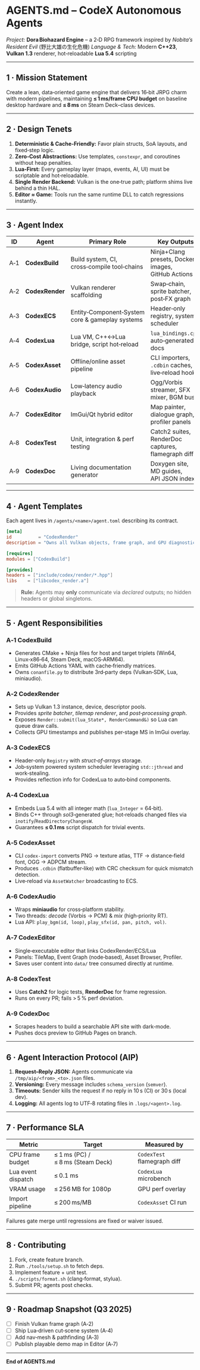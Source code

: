 # AGENTS.md – CodeX Autonomous Agents

*Project:* **Dora Biohazard Engine** – a 2‑D RPG framework inspired by *Nobita’s Resident Evil* (野比大雄の生化危機)
*Language & Tech:* Modern **C++23**, **Vulkan 1.3** renderer, hot‑reloadable **Lua 5.4** scripting

---

## 1 · Mission Statement

Create a lean, data‑oriented game engine that delivers 16‑bit JRPG charm with modern pipelines, maintaining **≤ 1 ms/frame CPU budget** on baseline desktop hardware and **≤ 8 ms** on Steam Deck–class devices.

---

## 2 · Design Tenets

1. **Deterministic & Cache‑Friendly:** Favor plain structs, SoA layouts, and fixed‑step logic.
2. **Zero‑Cost Abstractions:** Use templates, `constexpr`, and coroutines without heap penalties.
3. **Lua‑First:** Every gameplay layer (maps, events, AI, UI) must be scriptable and hot‑reloadable.
4. **Single Render Backend:** Vulkan is the one‑true path; platform shims live behind a thin HAL.
5. **Editor ≈ Game:** Tools run the same runtime DLL to catch regressions instantly.

---

## 3 · Agent Index

| ID  | Agent           | Primary Role                                    | Key Outputs                                        |
| --- | --------------- | ----------------------------------------------- | -------------------------------------------------- |
| A‑1 | **CodexBuild**  | Build system, CI, cross‑compile tool‑chains     | Ninja+Clang presets, Docker images, GitHub Actions |
| A‑2 | **CodexRender** | Vulkan renderer scaffolding                     | Swap‑chain, sprite batcher, post‑FX graph          |
| A‑3 | **CodexECS**    | Entity‑Component‑System core & gameplay systems | Header‑only registry, system scheduler             |
| A‑4 | **CodexLua**    | Lua VM, C++↔Lua bridge, script hot‑reload       | `lua_bindings.cpp`, auto‑generated docs            |
| A‑5 | **CodexAsset**  | Offline/online asset pipeline                   | CLI importers, `.cdbin` caches, live‑reload hooks  |
| A‑6 | **CodexAudio**  | Low‑latency audio playback                      | Ogg/Vorbis streamer, SFX mixer, BGM bus            |
| A‑7 | **CodexEditor** | ImGui/Qt hybrid editor                          | Map painter, dialogue graph, profiler panels       |
| A‑8 | **CodexTest**   | Unit, integration & perf testing                | Catch2 suites, RenderDoc captures, flamegraph diff |
| A‑9 | **CodexDoc**    | Living documentation generator                  | Doxygen site, MD guides, API JSON index            |

---

## 4 · Agent Templates

Each agent lives in `/agents/<name>/agent.toml` describing its contract.

```toml
[meta]
id          = "CodexRender"
description = "Owns all Vulkan objects, frame graph, and GPU diagnostics."

[requires]
modules = ["CodexBuild"]

[provides]
headers = ["include/codex/render/*.hpp"]
libs    = ["libcodex_render.a"]
```

> **Rule:** Agents may **only** communicate via *declared* outputs; no hidden headers or global singletons.

---

## 5 · Agent Responsibilities

### A‑1 CodexBuild

* Generates CMake + Ninja files for host and target triplets (Win64, Linux‑x86‑64, Steam Deck, macOS‑ARM64).
* Emits GitHub Actions YAML with cache‑friendly matrices.
* Owns `conanfile.py` to distribute 3rd‑party deps (Vulkan‑SDK, Lua, miniaudio).

### A‑2 CodexRender

* Sets up Vulkan 1.3 instance, device, descriptor pools.
* Provides *sprite batcher*, *tilemap renderer*, and *post‑processing graph*.
* Exposes `Render::submit(lua_State*, RenderCommand&)` so Lua can queue draw calls.
* Collects GPU timestamps and publishes per‑stage MS in ImGui overlay.

### A‑3 CodexECS

* Header‑only `Registry` with *struct‑of‑arrays* storage.
* Job‑system powered system scheduler leveraging `std::jthread` and work‑stealing.
* Provides reflection info for CodexLua to auto‑bind components.

### A‑4 CodexLua

* Embeds Lua 5.4 with all integer math (`lua_Integer` = 64‑bit).
* Binds C++ through *sol3*‑generated glue; hot‑reloads changed files via `inotify`/`ReadDirectoryChangesW`.
* Guarantees **≤ 0.1 ms** script dispatch for trivial events.

### A‑5 CodexAsset

* CLI `codex-import` converts PNG → texture atlas, TTF → distance‑field font, OGG → ADPCM stream.
* Produces `.cdbin` (flatbuffer‑like) with CRC checksum for quick mismatch detection.
* Live‑reload via `AssetWatcher` broadcasting to ECS.

### A‑6 CodexAudio

* Wraps **miniaudio** for cross‑platform stability.
* Two threads: *decode* (Vorbis → PCM) & *mix* (high‑priority RT).
* Lua API: `play_bgm(id, loop)`, `play_sfx(id, pan, pitch, vol)`.

### A‑7 CodexEditor

* Single‑executable editor that links CodexRender/ECS/Lua
* Panels: TileMap, Event Graph (node‑based), Asset Browser, Profiler.
* Saves user content into `data/` tree consumed directly at runtime.

### A‑8 CodexTest

* Uses **Catch2** for logic tests, **RenderDoc** for frame regression.
* Runs on every PR; fails > 5 % perf deviation.

### A‑9 CodexDoc

* Scrapes headers to build a searchable API site with dark‑mode.
* Pushes docs preview to GitHub Pages on branch.

---

## 6 · Agent Interaction Protocol (AIP)

1. **Request–Reply JSON:** Agents communicate via `/tmp/aip/<from>_<to>.json` files.
2. **Versioning:** Every message includes `schema_version` (`semver`).
3. **Timeouts:** Sender kills the request if no reply in 10 s (CI) or 30 s (local dev).
4. **Logging:** All agents log to UTF‑8 rotating files in `.logs/<agent>.log`.

---

## 7 · Performance SLA

| Metric             | Target                            | Measured by                 |
| ------------------ | --------------------------------- | --------------------------- |
| CPU frame budget   | ≤ 1 ms (PC) / ≤ 8 ms (Steam Deck) | `CodexTest` flamegraph diff |
| Lua event dispatch | ≤ 0.1 ms                          | `CodexLua` microbench       |
| VRAM usage         | ≤ 256 MB for 1080p                | GPU perf overlay            |
| Import pipeline    | ≤ 200 ms/MB                       | `CodexAsset` CI run         |

Failures gate merge until regressions are fixed or waiver issued.

---

## 8 · Contributing

1. Fork, create feature branch.
2. Run `./tools/setup.sh` to fetch deps.
3. Implement feature + unit test.
4. `./scripts/format.sh` (clang‑format, stylua).
5. Submit PR; agents post checks.

---

## 9 · Roadmap Snapshot (Q3 2025)

* [ ] Finish Vulkan frame graph (A‑2)
* [ ] Ship Lua‑driven cut‑scene system (A‑4)
* [ ] Add nav‑mesh & pathfinding (A‑3)
* [ ] Publish playable demo map in Editor (A‑7)

---

**End of AGENTS.md**
